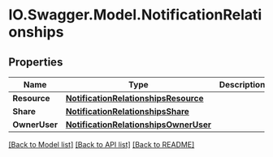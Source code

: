 # IO.Swagger.Model.NotificationRelationships
## Properties

Name | Type | Description | Notes
------------ | ------------- | ------------- | -------------
**Resource** | [**NotificationRelationshipsResource**](NotificationRelationshipsResource.md) |  | [optional] 
**Share** | [**NotificationRelationshipsShare**](NotificationRelationshipsShare.md) |  | [optional] 
**OwnerUser** | [**NotificationRelationshipsOwnerUser**](NotificationRelationshipsOwnerUser.md) |  | [optional] 

[[Back to Model list]](../README.md#documentation-for-models) [[Back to API list]](../README.md#documentation-for-api-endpoints) [[Back to README]](../README.md)

